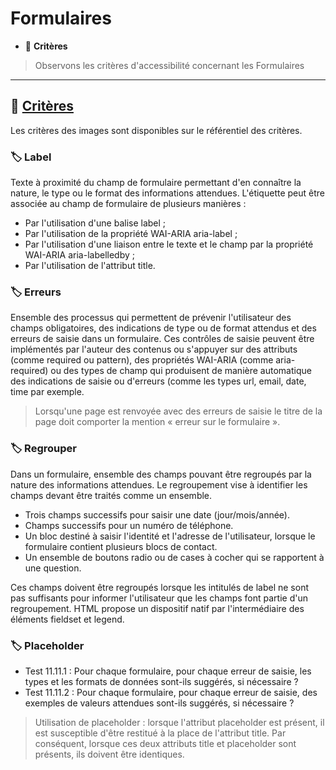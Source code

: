 # Formulaires

*  🔖 **Critères**

> Observons les critères d'accessibilité concernant les Formulaires

___

## 📑 [Critères](https://www.numerique.gouv.fr/publications/rgaa-accessibilite/methode/criteres/#topic)

Les critères des images sont disponibles sur le référentiel des critères.

### 🏷️ **Label**

Texte à proximité du champ de formulaire permettant d'en connaître la nature, le type ou le format des informations attendues. L'étiquette peut être associée au champ de formulaire de plusieurs manières :

* Par l'utilisation d'une balise label ;
* Par l'utilisation de la propriété WAI-ARIA aria-label ;
* Par l'utilisation d'une liaison entre le texte et le champ par la propriété WAI-ARIA aria-labelledby ;
* Par l'utilisation de l'attribut title.

### 🏷️ **Erreurs**

Ensemble des processus qui permettent de prévenir l'utilisateur des champs obligatoires, des indications de type ou de format attendus et des erreurs de saisie dans un formulaire. Ces contrôles de saisie peuvent être implémentés par l'auteur des contenus ou s'appuyer sur des attributs (comme required ou pattern), des propriétés WAI-ARIA (comme aria-required) ou des types de champ qui produisent de manière automatique des indications de saisie ou d'erreurs (comme les types url, email, date, time par exemple.

> Lorsqu'une page est renvoyée avec des erreurs de saisie le titre de la page doit comporter la mention « erreur sur le formulaire ».

### 🏷️ **Regrouper**

Dans un formulaire, ensemble des champs pouvant être regroupés par la nature des informations attendues. Le regroupement vise à identifier les champs devant être traités comme un ensemble.

* Trois champs successifs pour saisir une date (jour/mois/année).
* Champs successifs pour un numéro de téléphone.
* Un bloc destiné à saisir l'identité et l'adresse de l'utilisateur, lorsque le formulaire contient plusieurs blocs de contact.
* Un ensemble de boutons radio ou de cases à cocher qui se rapportent à une question.

Ces champs doivent être regroupés lorsque les intitulés de label ne sont pas suffisants pour informer l'utilisateur que les champs font partie d'un regroupement. HTML propose un dispositif natif par l'intermédiaire des éléments fieldset et legend.

### 🏷️ **Placeholder**

* Test 11.11.1 : Pour chaque formulaire, pour chaque erreur de saisie, les types et les formats de données sont-ils suggérés, si nécessaire ?
* Test 11.11.2 : Pour chaque formulaire, pour chaque erreur de saisie, des exemples de valeurs attendues sont-ils suggérés, si nécessaire ?

> Utilisation de placeholder : lorsque l'attribut placeholder est présent, il est susceptible d'être restitué à la place de l'attribut title. Par conséquent, lorsque ces deux attributs title et placeholder sont présents, ils doivent être identiques.